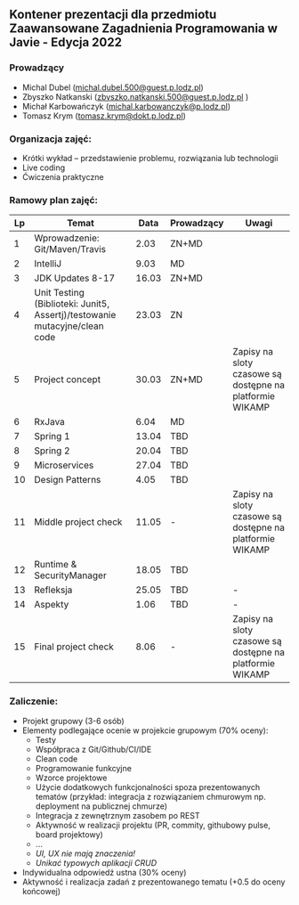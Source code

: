 ## Kontener prezentacji dla przedmiotu Zaawansowane Zagadnienia Programowania w Javie - Edycja 2022

### Prowadzący 
- Michal Dubel (michal.dubel.500@guest.p.lodz.pl)
- Zbyszko Natkanski (zbyszko.natkanski.500@guest.p.lodz.pl )
- Michał Karbowańczyk (michal.karbowanczyk@p.lodz.pl)
- Tomasz Krym (tomasz.krym@dokt.p.lodz.pl)

### Organizacja zajęć:
- Krótki wykład – przedstawienie problemu, rozwiązania lub technologii
- Live coding
- Ćwiczenia praktyczne

### Ramowy plan zajęć: 
Lp | Temat | Data | Prowadzący | Uwagi
--- | --- | --- | --- | --- 
1 | Wprowadzenie: Git/Maven/Travis | 2.03 | ZN+MD |
2 | IntelliJ | 9.03 | MD |
3 | JDK Updates 8-17 | 16.03 | ZN+MD |
4 | Unit Testing (Biblioteki: Junit5, Assertj)/testowanie mutacyjne/clean code | 23.03 | ZN |
5 | Project concept | 30.03 | ZN+MD | Zapisy na sloty czasowe są dostępne na platformie WIKAMP
6 | RxJava | 6.04 | MD | 
7 | Spring 1 | 13.04 | TBD |
8 | Spring 2 | 20.04 | TBD |
9 | Microservices | 27.04 | TBD |
10 | Design Patterns | 4.05 | TBD |
11 | Middle project check | 11.05 | - | Zapisy na sloty czasowe są dostępne na platformie WIKAMP
12 | Runtime & SecurityManager | 18.05 | TBD |
13 | Refleksja | 25.05 | TBD | -
14 | Aspekty | 1.06 | TBD | -
15 | Final project check | 8.06 | - | Zapisy na sloty czasowe są dostępne na platformie WIKAMP


### Zaliczenie:
- Projekt grupowy (3-6 osób)
- Elementy podlegające ocenie w projekcie grupowym (70% oceny):
  - Testy
  - Współpraca z Git/Github/CI/IDE
  - Clean code
  - Programowanie funkcyjne
  - Wzorce projektowe
  - Użycie dodatkowych funkcjonalności spoza prezentowanych tematów (przykład: integracja z rozwiązaniem chmurowym np. deployment na publicznej chmurze)
  - Integracja z zewnętrznym zasobem po REST
  - Aktywność w realizacji projektu (PR, commity, githubowy pulse, board projektowy)
  - ...
  - *UI, UX nie mają znaczenia!*
  - *Unikać typowych aplikacji CRUD*
- Indywidualna odpowiedź ustna (30% oceny)
- Aktywność i realizacja zadań z prezentowanego tematu (+0.5 do oceny końcowej)
